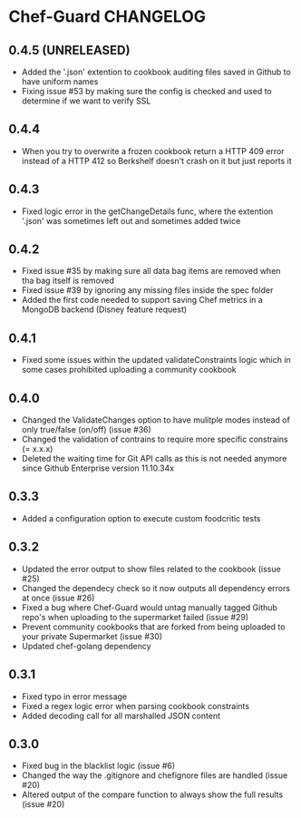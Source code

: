 Chef-Guard CHANGELOG
====================

0.4.5 (UNRELEASED)
-----
- Added the '.json' extention to cookbook auditing files saved in Github to have uniform names
- Fixing issue #53 by making sure the config is checked and used to determine if we want to verify SSL

0.4.4
-----
- When you try to overwrite a frozen cookbook return a HTTP 409 error instead of a HTTP 412 so Berkshelf doesn't crash on it but just reports it

0.4.3
-----
- Fixed logic error in the getChangeDetails func, where the extention '.json' was sometimes left out and sometimes added twice

0.4.2
-----
- Fixed issue #35 by making sure all data bag items are removed when tha bag itself is removed
- Fixed issue #39 by ignoring any missing files inside the spec folder
- Added the first code needed to support saving Chef metrics in a MongoDB backend (Disney feature request)

0.4.1
-----
- Fixed some issues within the updated validateConstraints logic which in some cases prohibited uploading a community cookbook

0.4.0
-----
- Changed the ValidateChanges option to have mulitple modes instead of only true/false (on/off) (issue #36)
- Changed the validation of contrains to require more specific constrains (= x.x.x)
- Deleted the waiting time for Git API calls as this is not needed anymore since Github Enterprise version 11.10.34x

0.3.3
-----
- Added a configuration option to execute custom foodcritic tests

0.3.2
-----
- Updated the error output to show files related to the cookbook (issue #25)
- Changed the dependecy check so it now outputs all dependency errors at once (issue #26)
- Fixed a bug where Chef-Guard would untag manually tagged Github repo's when uploading to the supermarket failed (issue #29)
- Prevent community cookbooks that are forked from being uploaded to your private Supermarket (issue #30)
- Updated chef-golang dependency

0.3.1
-----
- Fixed typo in error message
- Fixed a regex logic error when parsing cookbook constraints
- Added decoding call for all marshalled JSON content

0.3.0
-----
- Fixed bug in the blacklist logic (issue #6)
- Changed the way the .gitignore and chefignore files are handled (issue #20)
- Altered output of the compare function to always show the full results (issue #20)

